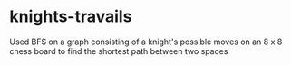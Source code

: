 # knights-travails

Used BFS on a graph consisting of a knight's possible moves on an 8 x 8 chess board to find the shortest path between two spaces
